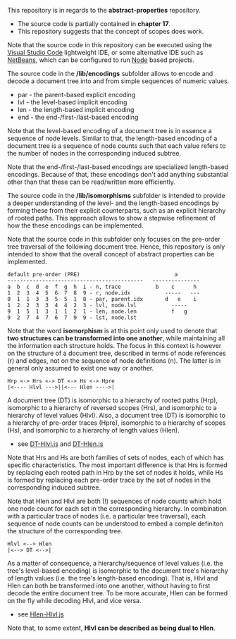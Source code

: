 
This repository is in regards to the **abstract-properties** repository.

* The source code is partially contained in **chapter 17**.
* This repository suggests that the concept of scopes does work.

Note that the source code in this repository can be executed using the
[Visual Studio Code](https://code.visualstudio.com/)
lightweight IDE, or some alternative IDE such as
[NetBeans](https://netbeans.apache.org/),
which can be configured to run
[Node](https://nodejs.org/en/)
based projects.

The source code in the **/lib/encodings** subfolder allows to encode and
decode a document tree into and from simple sequences of numeric values.

* par - the parent-based explicit encoding
* lvl - the level-based implicit encoding
* len - the length-based implicit encoding
* end - the end-/first-/last-based encoding

Note that the level-based encoding of a document tree is in essence a sequence
of node levels. Similar to that, the length-based encoding of a document tree
is a sequence of node counts such that each value refers to the number of nodes
in the corresponding induced subtree.

Note that the end-/first-/last-based encodings are specialized length-based
encodings. Because of that, these encodings don't add anything substantial
other than that these can be read/written more efficiently.

The source code in the **/lib/isomorphisms** subfolder is intended to provide
a deeper understanding of the level- and the length-based encodings by forming
these from their explicit counterparts, such as an explicit hierarchy of rooted
paths. This approach allows to show a stepwise refinement of how the these
encodings can be implemented.

Note that the source code in this subfolder only focuses on the pre-order
tree traversal of the following document tree. Hence, this repository is
only intended to show that the overall concept of abstract properties can
be implemented.

```
default pre-order (PRE)                              a
-------------------------------------------   ---------------
a  b  c  d  e  f  g  h  i - n, trace           b    c      h
1  2  3  4  5  6  7  8  9 - r, node.idx           -----   ---
0  1  1  3  3  5  5  1  8 - par, parent.idx       d   e    i
1  2  2  3  3  4  4  2  3 - lvl, node.lvl           -----
9  1  5  1  3  1  1  2  1 - len, node.len           f   g
9  2  7  4  7  6  7  9  9 - lst, node.lst
```

Note that the word **isomorphism** is at this point only used to denote that
**two structures can be transformed into one another**, while maintaining all
the information each structure holds. The focus in this context is however on
the structure of a document tree, described in terms of node references (r)
and edges, not on the sequence of node definitions (n). The latter is in
general only assumed to exist one way or another.

```
Hrp <-> Hrs <-> DT <-> Hs <-> Hpre
|<---- Hlvl --->||<--- Hlen ---->|
```

A document tree (DT) is isomorphic to a hierarchy of rooted paths (Hrp),
isomorphic to a hierarchy of reversed scopes (Hrs), and isomorphic to a
hierarchy of level values (Hlvl). Also, a document tree (DT) is isomorphic
to a hierarchy of pre-order traces (Hpre), isomorphic to a hierarchy of
scopes (Hs), and isomorphic to a hierarchy of length values (Hlen).

* see [DT-Hlvl.js](./lib/isomorphisms/iso-1-2-DT-Hlvl.js)
  and [DT-Hlen.js](./lib/isomorphisms/iso-2-2-DT-Hlen.js)

Note that Hrs and Hs are both families of sets of nodes, each of which has
specific characteristics. The most important difference is that Hrs is formed
by replacing each rooted path in Hrp by the set of nodes it holds, while Hs
is formed by replacing each pre-order trace by the set of nodes in the
corresponding induced subtree.

Note that Hlen and Hlvl are both (!) sequences of node counts which hold one
node count for each set in the corresponding hierarchy. In combination with
a particular trace of nodes (i.e. a particular tree traversal), each sequence
of node counts can be understood to embed a comple definiton the structure of
the corresponding tree.

```
Hlvl <--> Hlen
|<--> DT <-->|
```

As a matter of consequence, a hierarchy/sequence of level values (i.e. the
tree's level-based encoding) is isomorphic to the document tree's hierarchy
of length values (i.e. the tree's length-based encoding). That is, Hlvl and
Hlen can both be transformed into one another, without having to first decode
the entire document tree. To be more accurate, Hlen can be formed on the fly
while decoding Hlvl, and vice versa.

* see [Hlen-Hlvl.js](./lib/isomorphisms/iso-3-0-Hlen-Hlvl.js)

Note that, to some extent, **Hlvl can be described as being dual to Hlen**.
